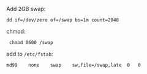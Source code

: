 Add 2GB swap:

    dd if=/dev/zero of=/swap bs=1m count=2048

chmod:

     chmod 0600 /swap

add to ``/etc/fstab``:

    md99    none    swap    sw,file=/swap,late  0   0
